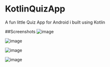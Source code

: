 # KotlinQuizApp
A fun little Quiz App for Android i built using Kotlin

##Screenshots
![image](https://user-images.githubusercontent.com/50713843/103142759-2a81e180-46d7-11eb-89d2-e2a977cba550.png)

![image](https://user-images.githubusercontent.com/50713843/103142765-4dac9100-46d7-11eb-97ad-ff5c3406a6e7.png)

![image](https://user-images.githubusercontent.com/50713843/103142767-5d2bda00-46d7-11eb-8d99-0006adf88475.png)

![image](https://user-images.githubusercontent.com/50713843/103142770-67e66f00-46d7-11eb-8be1-cea494a6948b.png)
